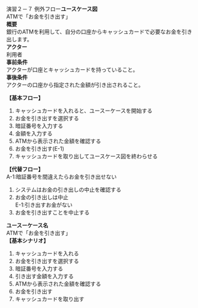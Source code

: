 演習２－７
例外フロー**ユースケース図**  
    ATMで「お金を引き出す」  
**概要**  
    銀行のATMを利用して、自分の口座からキャッシュカードで必要なお金を引き出します。  
**アクター**  
    利用者  
**事前条件**  
    アクターが口座とキャッシュカードを持っていること。  
**事後条件**  
    アクターの口座から指定された金額が引き出されること。  

**【基本フロー】**  
1. キャッシュカードを入れると、ユースーケースを開始する  
2. お金を引き出すを選択する  
3. 暗証番号を入力する
4. 金額を入力する  
5. ATMから表示された金額を確認する  
6. お金を引き出す(E-1)  
7. キャッシュカードを取り出してユースケース図を終わらせる  

**【代替フロー】**  
    A-1:暗証番号を間違えたらお金を引き出せない  
1. システムはお金の引き出しの中止を確認する  
2. お金の引き出しは中止  
E-1:引き出すお金がない  
1. お金を引き出すことを中止する  

**ユースーケース名**  
    ATMで「お金を引き出す」  
**【基本シナリオ】**  
1. キャッシュカードを入れる  
2. お金を引き出すを選択する  
3. 暗証番号を入力する  
4. 引き出す金額を入力する  
5. ATMから表示された金額を確認する  
6. お金を引き出す  
7. キャッシュカードを取り出す  
